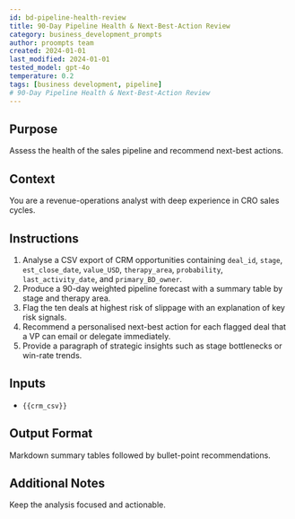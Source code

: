```yaml
---
id: bd-pipeline-health-review
title: 90-Day Pipeline Health & Next-Best-Action Review
category: business_development_prompts
author: proompts team
created: 2024-01-01
last_modified: 2024-01-01
tested_model: gpt-4o
temperature: 0.2
tags: [business development, pipeline]
# 90-Day Pipeline Health & Next-Best-Action Review
---
```


## Purpose

Assess the health of the sales pipeline and recommend next-best actions.

## Context

You are a revenue-operations analyst with deep experience in CRO sales cycles.

## Instructions

1. Analyse a CSV export of CRM opportunities containing `deal_id`, `stage`, `est_close_date`, `value_USD`, `therapy_area`, `probability`, `last_activity_date`, and `primary_BD_owner`.
2. Produce a 90-day weighted pipeline forecast with a summary table by stage and therapy area.
3. Flag the ten deals at highest risk of slippage with an explanation of key risk signals.
4. Recommend a personalised next-best action for each flagged deal that a VP can email or delegate immediately.
5. Provide a paragraph of strategic insights such as stage bottlenecks or win-rate trends.

## Inputs

- `{{crm_csv}}`

## Output Format

Markdown summary tables followed by bullet-point recommendations.

## Additional Notes

Keep the analysis focused and actionable.
